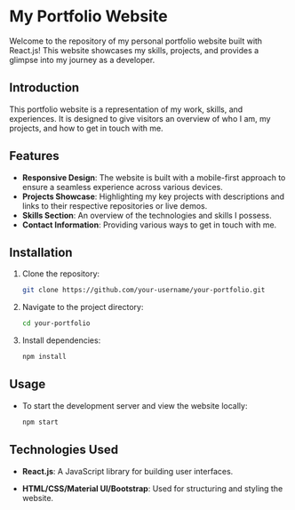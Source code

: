 
# My Portfolio Website

Welcome to the repository of my personal portfolio website built with React.js! This website showcases my skills, projects, and provides a glimpse into my journey as a developer.


## Introduction
This portfolio website is a representation of my work, skills, and experiences. It is designed to give visitors an overview of who I am, my projects, and how to get in touch with me.

## Features

- **Responsive Design**: The website is built with a mobile-first approach to ensure a seamless experience across various devices.
- **Projects Showcase**: Highlighting my key projects with descriptions and links to their respective repositories or live demos.
- **Skills Section**: An overview of the technologies and skills I possess.
- **Contact Information**: Providing various ways to get in touch with me.



## Installation
1. Clone the repository:

   ```bash
   git clone https://github.com/your-username/your-portfolio.git
   
2. Navigate to the project directory:
    ```bash
    cd your-portfolio

3. Install dependencies:
    ```bash
    npm install

## Usage
- To start the development server and view the website locally:
    ```bash
    npm start

## Technologies Used

- **React.js**: A JavaScript library for building user interfaces.

- **HTML/CSS/Material UI/Bootstrap**: Used for structuring and styling the website.